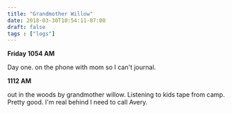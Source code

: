 ```yaml
---
title: "Grandmother Willow"
date: 2018-03-30T10:54:11-07:00
draft: false
tags : ["logs"]
---
```


**Friday 1054 AM**

Day one. on the phone with mom so I can't journal.


**1112 AM**

out in the woods by grandmother willow. Listening to kids tape from camp. Pretty good. I'm real behind I need to call Avery.
